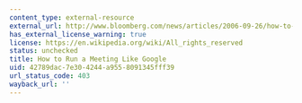 ```yaml
---
content_type: external-resource
external_url: http://www.bloomberg.com/news/articles/2006-09-26/how-to-run-a-meeting-like-google
has_external_license_warning: true
license: https://en.wikipedia.org/wiki/All_rights_reserved
status: unchecked
title: How to Run a Meeting Like Google
uid: 42789dac-7e30-4244-a955-8091345fff39
url_status_code: 403
wayback_url: ''
---
```

